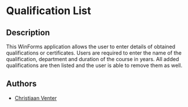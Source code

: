 # Qualification List

## Description
This WinForms application allows the user to enter details of obtained qualifications or certificates. Users are required to enter the name of the qualification, department and duration of the course in years. All added qualifications are then listed and the user is able to remove them as well.

## Authors
- [Christiaan Venter](https://github.com/codecventer)
